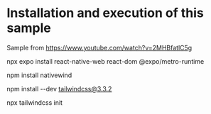 # Installation and execution of this sample

Sample from https://www.youtube.com/watch?v=2MHBfatlC5g

npx expo install react-native-web react-dom @expo/metro-runtime

npm install nativewind

npm install --dev tailwindcss@3.3.2

npx tailwindcss init

